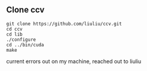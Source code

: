 Clone ccv
--------
```
git clone https://github.com/liuliu/ccv.git
cd ccv
cd lib
./configure
cd ../bin/cuda
make
```

current errors out on my machine, reached out to liuliu
